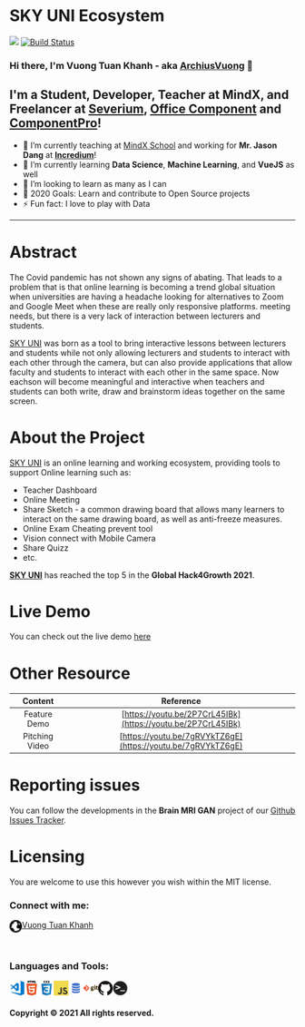 # SKY UNI Ecosystem

![](https://img.shields.io/github/license/SKempin/Lyrics-King-React-Native.svg?style=flat-square)
[![Build Status](https://travis-ci.org/SKempin/Lyrics-King-React-Native.svg?branch=master)](https://travis-ci.org/SKempin/Lyrics-King-React-Native)

### Hi there, I'm Vuong Tuan Khanh - aka [ArchiusVuong](https://www.facebook.com/vuongtuankhanh99) 👋

## I'm a Student, Developer, Teacher at MindX, and Freelancer at [Severium](https://www.severium.com/), [Office Component](https://www.officecomponent.com/) and [ComponentPro](https://www.componentpro.com/)!
- 🔭 I’m currently teaching at [MindX School](https://mindx.edu.vn/) and working for **Mr. Jason Dang** at **[Incredium](https://www.incredium.net/)**!
- 🌱 I’m currently learning **Data Science**, **Machine Learning**, and **VueJS** as well
- 👯 I’m looking to learn as many as I can
- 🥅 2020 Goals: Learn and contribute to Open Source projects
- ⚡ Fun fact: I love to play with Data 

---
# Abstract
The Covid pandemic has not shown any signs of abating. That leads to a problem that is that online learning is becoming a trend
global situation when universities are having a headache looking for alternatives to Zoom and Google Meet when these are really only responsive platforms.
meeting needs, but there is a very lack of interaction between lecturers and students.


[SKY UNI](https://sky-uni.herokuapp.com/) was born as a tool to bring interactive lessons between lecturers and students while not only allowing lecturers and students to interact with each other through the camera, but can also provide applications that allow faculty and students to interact with each other in the same space. Now eachson will become meaningful and interactive when teachers and students can both write, draw and brainstorm ideas together on the same screen.

# About the Project

[SKY UNI](https://sky-uni.herokuapp.com/) is an online learning and working ecosystem, providing tools to support Online learning such as: 
- Teacher Dashboard
- Online Meeting
- Share Sketch - a common drawing board that allows many learners to interact on the same drawing board, as well as anti-freeze measures. 
- Online Exam Cheating prevent tool
- Vision connect with Mobile Camera
- Share Quizz
- etc.

**[SKY UNI](https://sky-uni.herokuapp.com/)** has reached the top 5 in the **Global Hack4Growth 2021**.

# Live Demo
You can check out the live demo [here](https://sky-uni.herokuapp.com/)

# Other Resource
|Content|Reference|
|:-:|:-:|
|Feature Demo|[https://youtu.be/2P7CrL45IBk](https://youtu.be/2P7CrL45IBk)|
|Pitching Video|[https://youtu.be/7gRVYkTZ6gE](https://youtu.be/7gRVYkTZ6gE)|

# Reporting issues

You can follow the developments in the **Brain MRI GAN** project of our [Github Issues Tracker](https://github.com/VuongTuanKhanh/SKY-UNI-Ecosystem-Resource/issues).

# Licensing

You are welcome to use this however you wish within the MIT license.

### Connect with me:

<img align="left" alt="codeSTACKr.com" width="22px" src="https://raw.githubusercontent.com/iconic/open-iconic/master/svg/globe.svg" />[Vuong Tuan Khanh](https://github.com/VuongTuanKhanh)

<br />

### Languages and Tools:

[<img align="left" alt="Visual Studio Code" width="26px" src="https://raw.githubusercontent.com/github/explore/80688e429a7d4ef2fca1e82350fe8e3517d3494d/topics/visual-studio-code/visual-studio-code.png" />]()
[<img align="left" alt="HTML5" width="26px" src="https://raw.githubusercontent.com/github/explore/80688e429a7d4ef2fca1e82350fe8e3517d3494d/topics/html/html.png" />]()
[<img align="left" alt="CSS3" width="26px" src="https://raw.githubusercontent.com/github/explore/80688e429a7d4ef2fca1e82350fe8e3517d3494d/topics/css/css.png" />]()
[<img align="left" alt="JavaScript" width="26px" src="https://raw.githubusercontent.com/github/explore/80688e429a7d4ef2fca1e82350fe8e3517d3494d/topics/javascript/javascript.png" />]()
[<img align="left" alt="SQL" width="26px" src="https://raw.githubusercontent.com/github/explore/80688e429a7d4ef2fca1e82350fe8e3517d3494d/topics/sql/sql.png" />]()
[<img align="left" alt="Git" width="26px" src="https://raw.githubusercontent.com/github/explore/80688e429a7d4ef2fca1e82350fe8e3517d3494d/topics/git/git.png" />]()
[<img align="left" alt="GitHub" width="26px" src="https://raw.githubusercontent.com/github/explore/78df643247d429f6cc873026c0622819ad797942/topics/github/github.png" />]()
[<img align="left" alt="HTML5" width="26px" src="https://raw.githubusercontent.com/github/explore/80688e429a7d4ef2fca1e82350fe8e3517d3494d/topics/terminal/terminal.png" />]()
<br />
<br />

**Copyright © 2021 All rights reserved.**


